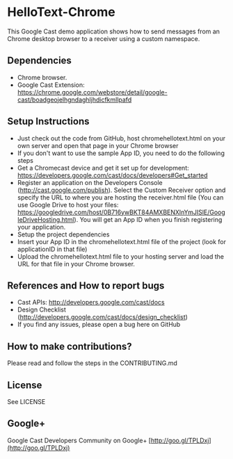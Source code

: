 # HelloText-Chrome

This Google Cast demo application shows how to send messages from an Chrome desktop browser to a receiver using a custom namespace. 

## Dependencies
* Chrome browser.
* Google Cast Extension: https://chrome.google.com/webstore/detail/google-cast/boadgeojelhgndaghljhdicfkmllpafd

## Setup Instructions
* Just check out the code from GitHub, host chromehellotext.html on your own server and open that page in your Chrome browser
* If you don't want to use the sample App ID, you need to do the following steps
* Get a Chromecast device and get it set up for development: https://developers.google.com/cast/docs/developers#Get_started
* Register an application on the Developers Console (http://cast.google.com/publish). Select the Custom Receiver option and specify the URL to where you are hosting the receiver.html file (You can use Google Drive to host your files: https://googledrive.com/host/0B716ywBKT84AMXBENXlnYmJISlE/GoogleDriveHosting.html). You will get an App ID when you finish registering your application.
* Setup the project dependencies
* Insert your App ID in the chromehellotext.html file of the project (look for applicationID in that file)
* Upload the chromehellotext.html file to your hosting server and load the URL for that file in your Chrome browser.

## References and How to report bugs
* Cast APIs: http://developers.google.com/cast/docs
* Design Checklist (http://developers.google.com/cast/docs/design_checklist)
* If you find any issues, please open a bug here on GitHub

## How to make contributions?
Please read and follow the steps in the CONTRIBUTING.md

## License
See LICENSE

## Google+
Google Cast Developers Community on Google+ [http://goo.gl/TPLDxj](http://goo.gl/TPLDxj)
